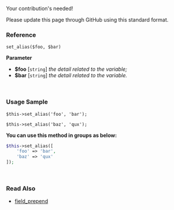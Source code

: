 Your contribution's needed!

Please update this page through GitHub using this standard format.

### Reference
`set_alias($foo, $bar)`

**Parameter**
* **$foo** [`string`] *the detail related to the variable;*
* **$bar** [`string`] *the detail related to the variable.*

&nbsp;

### Usage Sample
`$this->set_alias('foo', 'bar');`

`$this->set_alias('baz', 'qux');`

**You can use this method in groups as below:**
```php
$this->set_alias([
    'foo' => 'bar',
    'baz' => 'qux'
]);
```

&nbsp;

### Read Also
* [field_prepend](./field_prepend)

